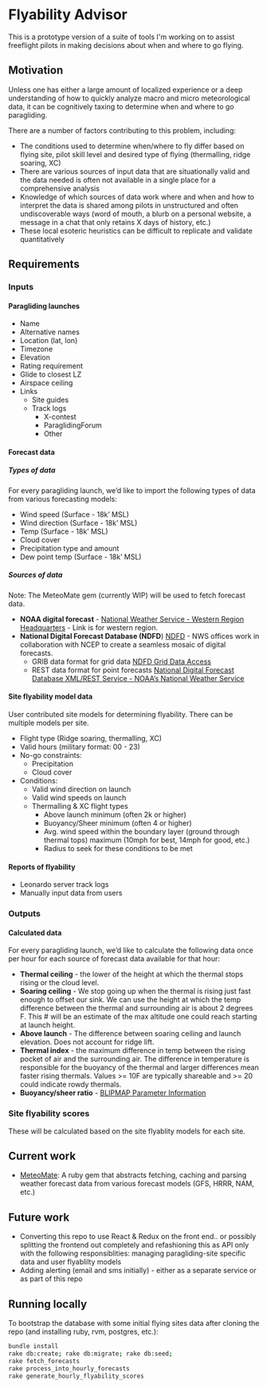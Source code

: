 # Flyability Advisor

This is a prototype version of a suite of tools I'm working on to assist freeflight pilots in making decisions about when and where to go flying.

## Motivation
Unless one has either a large amount of localized experience or a deep understanding of how to quickly analyze macro and micro meteorological data, it can be cognitively taxing to determine when and where to go paragliding.

There are a number of factors contributing to this problem, including:
* The conditions used to determine when/where to fly differ based on flying site, pilot skill level and desired type of flying (thermalling, ridge soaring, XC)
* There are various sources of input data that are situationally valid and the data needed is often not available in a single place for a comprehensive analysis
* Knowledge of which sources of data work where and when and how to interpret the data is shared among pilots in unstructured and often undiscoverable ways (word of mouth, a blurb on a personal website, a message in a chat that only retains X days of history, etc.)
* These local esoteric heuristics can be difficult to replicate and validate quantitatively


## Requirements
### Inputs
#### Paragliding launches
* Name
* Alternative names
* Location (lat, lon)
* Timezone
* Elevation
* Rating requirement
* Glide to closest LZ
* Airspace ceiling
* Links
  * Site guides
  * Track logs
    * X-contest
    * ParaglidingForum
    * Other

#### Forecast data
##### Types of data
For every paragliding launch, we’d like to import the following types of data from various forecasting models:
* Wind speed (Surface - 18k’ MSL)
* Wind direction (Surface - 18k’ MSL)
* Temp (Surface - 18k’ MSL)
* Cloud cover
* Precipitation type and amount
* Dew point temp (Surface - 18k’ MSL)

##### Sources of data
Note: The MeteoMate gem (currently WIP) will be used to fetch forecast data.
* **NOAA digital forecast** - [National Weather Service - Western Region Headquarters](https://www.wrh.noaa.gov/forecast/wxtables/) - Link is for western region.
* **National Digital Forecast Database (NDFD**) [NDFD](https://www.weather.gov/mdl/ndfd_home) - NWS offices work in collaboration with NCEP to create a seamless mosaic of digital forecasts.
  * GRIB data format for grid data [NDFD Grid Data Access](https://www.weather.gov/mdl/ndfd_data_grid)
  * REST data format for point forecasts [National Digital Forecast Database XML/REST Service - NOAA’s National Weather Service](https://graphical.weather.gov/xml/rest.php)

#### Site flyability model data
User contributed site models for determining flyability. There can be multiple models per site.

* Flight type (Ridge soaring, thermalling, XC)
* Valid hours (military format: 00 - 23)
* No-go constraints:
  * Precipitation
  * Cloud cover
* Conditions:
  * Valid wind direction on launch
  * Valid wind speeds on launch
  * Thermalling & XC flight types
    * Above launch minimum (often 2k or higher)
    * Buoyancy/Sheer minimum (often 4 or higher)
    * Avg. wind speed within the boundary layer (ground through thermal tops) maximum (10mph for best, 14mph for good, etc.)
    * Radius to seek for these conditions to be met

#### Reports of flyability
* Leonardo server track logs
* Manually input data from users

### Outputs
#### Calculated data
For every paragliding launch, we’d like to calculate the following data once per hour for each source of forecast data available for that hour:
* **Thermal ceiling** - the lower of the height at which the thermal stops rising or the cloud level.
* **Soaring ceiling** - We stop going up when the thermal is rising just fast enough to offset our sink. We can use the height at which the temp difference between the thermal and surrounding air is about 2 degrees F. This # will be an estimate of the max altitude one could reach starting at launch height.
* **Above launch** - The difference between soaring ceiling and launch elevation. Does not account for ridge lift.
* **Thermal index** - the maximum difference in temp between the rising pocket of air and the surrounding air. The difference in temperature is responsible for the buoyancy of the thermal and larger differences mean faster rising thermals. Values >= 10F are typically shareable and >= 20 could indicate rowdy thermals.
* **Buoyancy/sheer ratio** - [BLIPMAP Parameter Information](http://www.drjack.info/BLIP/INFO/parameter_details.html#BS_Ratio)
### Site flyability scores
These will be calculated based on the site flyablity models for each site.

## Current work

* [MeteoMate](https://github.com/pocketIlmatto/meteo_mate): A ruby gem that abstracts fetching, caching and parsing weather forecast data from various forecast models (GFS, HRRR, NAM, etc.)

## Future work
* Converting this repo to use React & Redux on the front end.. or possibly splitting the frontend out completely and refashioning this as API only with the following responsiblities: managing paragliding-site specific data and user flyablilty models
* Adding alerting (email and sms initially) - either as a separate service or as part of this repo

## Running locally

To bootstrap the database with some initial flying sites data after cloning the repo (and installing ruby, rvm, postgres, etc.):

```sh
bundle install
rake db:create; rake db:migrate; rake db:seed;
rake fetch_forecasts
rake process_into_hourly_forecasts
rake generate_hourly_flyability_scores
```